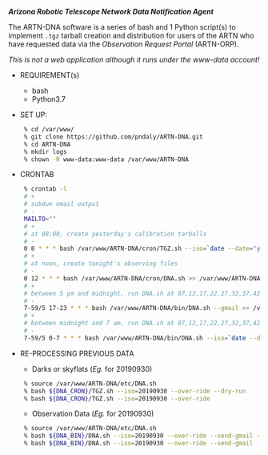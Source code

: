 ***Arizona Robotic Telescope Network Data Notification Agent***

The ARTN-DNA software is a series of bash and 1 Python script(s) to implement `.tgz` tarball creation and
distribution for users of the ARTN who have requested data via the *Observation Request Portal* (ARTN-ORP).

*This is not a web application although it runs under the www-data account!*

* REQUIREMENT(s)
   - bash
   - Python3.7

* SET UP:
    ```bash
     % cd /var/www/
     % git clone https://github.com/pndaly/ARTN-DNA.git
     % cd ARTN-DNA
     % mkdir logs
     % chown -R www-data:www-data /var/www/ARTN-DNA
    ```
 
* CRONTAB
    ```bash
     % crontab -l
     # +
     # subdue email output
     # -
     MAILTO=""
     # +
     # at 08:00, create yesterday's calibration tarballs
     # -
     0 8 * * * bash /var/www/ARTN-DNA/cron/TGZ.sh --iso=`date --date="yesterday" +\%Y\%m\%d` >> /var/www/ARTN-DNA/logs/DNA.log 2>&1
     # +
     # at noon, create tonight's observing files
     # -
     0 12 * * * bash /var/www/ARTN-DNA/cron/DNA.sh >> /var/www/ARTN-DNA/logs/DNA.log 2>&1
     # +
     # between 5 pm and midnight, run DNA.sh at 07,12,17,22,27,32,37,42,47,52,57 minutes past every hour
     # -
     7-59/5 17-23 * * * bash /var/www/ARTN-DNA/bin/DNA.sh --gmail >> /var/www/ARTN-DNA/logs/DNA.log 2>&1
     # +
     # between midnight and 7 am, run DNA.sh at 07,12,17,22,27,32,37,42,47,52,57 minutes past every hour for the previous day
     # -
     7-59/5 0-7 * * * bash /var/www/ARTN-DNA/bin/DNA.sh --iso=`date --date="yesterday" +\%Y\%m\%d` --gmail >> /var/www/ARTN-DNA/logs/DNA.log 2>&1
    ```

* RE-PROCESSING PREVIOUS DATA
    - Darks or skyflats (*Eg.* for 20190930)
    ```bash
     % source /var/www/ARTN-DNA/etc/DNA.sh
     % bash ${DNA_CRON}/TGZ.sh --iso=20190930 --over-ride --dry-run
     % bash ${DNA_CRON}/TGZ.sh --iso=20190930 --over-ride
    ```
    - Observation Data (*Eg.* for 20190930)
    ```bash
     % source /var/www/ARTN-DNA/etc/DNA.sh
     % bash ${DNA_BIN}/DNA.sh --iso=20190930 --over-ride --send-gmail --dry-run
     % bash ${DNA_BIN}/DNA.sh --iso=20190930 --over-ride --send-gmail
    ```
